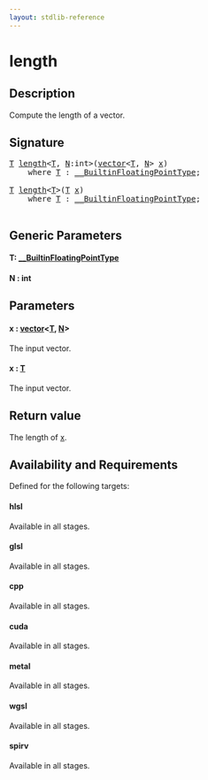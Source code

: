 ```yaml
---
layout: stdlib-reference
---
```


# length

## Description

Compute the length of a vector.



## Signature 

<pre>
<a href="length.html#typeparam-T" class="code_type">T</a> <a href="length.html">length</a>&lt;<a href="length.html#typeparam-T" class="code_type">T</a>, <a href="length.html#decl-N" class="code_var">N</a>:<span class="code_keyword">int</span>&gt;(<a href="index.html" class="code_type">vector</a>&lt;<a href="length.html#typeparam-T" class="code_type">T</a>, <a href="length.html#decl-N" class="code_var">N</a>&gt; <a href="length.html#decl-x" class="code_param">x</a>)
    <span class='code_keyword'>where</span> <a href="length.html#typeparam-T" class="code_type">T</a> : <a href="index.html" class="code_type">__BuiltinFloatingPointType</a>;

<a href="length.html#typeparam-T" class="code_type">T</a> <a href="length.html">length</a>&lt;<a href="length.html#typeparam-T" class="code_type">T</a>&gt;(<a href="length.html#typeparam-T" class="code_type">T</a> <a href="length.html#decl-x" class="code_param">x</a>)
    <span class='code_keyword'>where</span> <a href="length.html#typeparam-T" class="code_type">T</a> : <a href="index.html" class="code_type">__BuiltinFloatingPointType</a>;

</pre>

## Generic Parameters

####  <a id="typeparam-T"></a>T: [\_\_BuiltinFloatingPointType](../interfaces/0_builtinfloatingpointtype-029hm/index)
####  <a id="decl-N"></a>N  : int

## Parameters

####  <a id="decl-x"></a>x  : [vector](../types/vector/index)\<[T](../types/vector/index#typeparam-T), [N](../types/vector/index#decl-N)\>
The input vector.

####  <a id="decl-x"></a>x  : [T](length#typeparam-T)
The input vector.


## Return value
The length of <span class='code'><a href="length.html#decl-x" class="code_param">x</a></span>.


## Availability and Requirements

Defined for the following targets:

#### hlsl
Available in all stages.

#### glsl
Available in all stages.

#### cpp
Available in all stages.

#### cuda
Available in all stages.

#### metal
Available in all stages.

#### wgsl
Available in all stages.

#### spirv
Available in all stages.




